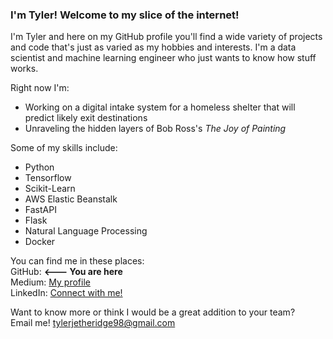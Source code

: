 ### I'm Tyler! Welcome to my slice of the internet!  

I'm Tyler and here on my GitHub profile you'll find a wide variety of projects and code that's just as varied as my hobbies and interests. I'm a data scientist and machine learning engineer who just wants to know how stuff works.  

Right now I'm: 
- Working on a digital intake system for a homeless shelter that will predict likely exit destinations
- Unraveling the hidden layers of Bob Ross's *The Joy of Painting*

Some of my skills include:  
- Python  
- Tensorflow  
- Scikit-Learn  
- AWS Elastic Beanstalk
- FastAPI  
- Flask
- Natural Language Processing
- Docker

You can find me in these places:  
GitHub:  **<--- You are here**  
Medium: [My profile](https://medium.com/@tylerjetheridge98)   
LinkedIn: [Connect with me!](https://www.linkedin.com/in/tylerjetheridge/)   


Want to know more or think I would be a great addition to your team?  
Email me!  tylerjetheridge98@gmail.com
<!--
**tyleretheridge/tyleretheridge** is a ✨ _special_ ✨ repository because its `README.md` (this file) appears on your GitHub profile.

-->
